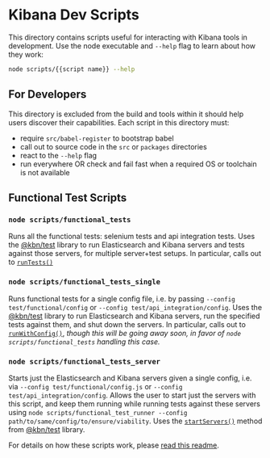 # Kibana Dev Scripts

This directory contains scripts useful for interacting with Kibana tools in development. Use the node executable and `--help` flag to learn about how they work:

```sh
node scripts/{{script name}} --help
```

## For Developers

This directory is excluded from the build and tools within it should help users discover their capabilities. Each script in this directory must:

- require `src/babel-register` to bootstrap babel
- call out to source code in the `src` or `packages` directories
- react to the `--help` flag
- run everywhere OR check and fail fast when a required OS or toolchain is not available

## Functional Test Scripts

### `node scripts/functional_tests`
Runs all the functional tests: selenium tests and api integration tests. Uses the [@kbn/test](packages/kbn-test) library to run Elasticsearch and Kibana servers and tests against those servers, for multiple server+test setups. In particular, calls out to [`runTests()`](packages/kbn-test/src/functional_tests/tasks.js#L31-L49)

### `node scripts/functional_tests_single`
Runs functional tests for a single config file, i.e. by passing `--config test/functional/config` or `--config test/api_integration/config`. Uses the [@kbn/test](packages/kbn-test) library to run Elasticsearch and Kibana servers, run the specified tests against them, and shut down the servers. In particular, calls out to [`runWithConfig()`](packages/kbn-test/src/functional_tests/tasks.js#L84-L107), _though this will be going away soon, in favor of `node scripts/functional_tests` handling this case._

### `node scripts/functional_tests_server`
Starts just the Elasticsearch and Kibana servers given a single config, i.e. via `--config test/functional/config.js` or `--config test/api_integration/config`. Allows the user to start just the servers with this script, and keep them running while running tests against these servers using `node scripts/functional_test_runner --config path/to/same/config/to/ensure/viability`. Uses the [`startServers()`](packages/kbn-test/src/functional_tests/tasks.js#L52-L80) method from [@kbn/test](packages/kbn-test) library.

For details on how these scripts work, please [read this readme](packages/kbn-test/README.md).

